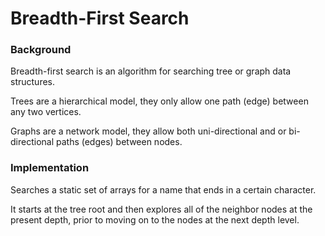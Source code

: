 # Breadth-First Search

### Background 
Breadth-first search is an algorithm for searching tree or graph data structures. 

Trees are a hierarchical model, they only allow one path (edge) between any two vertices.

Graphs are a network model, they allow both uni-directional and or bi-directional paths (edges) between nodes.


### Implementation 
Searches a static set of arrays for a name that ends in a certain character.

It starts at the tree root and then explores all of the neighbor nodes at the present depth, prior to moving on to the nodes at the next depth level.
